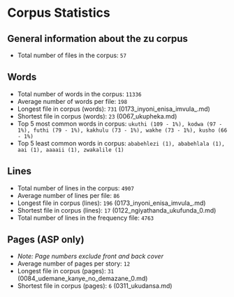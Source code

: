 # Corpus Statistics

## General information about the zu corpus
* Total number of files in the corpus: `57`

## Words
* Total number of words in the corpus: `11336`
* Average number of words per file: `198`
* Longest file in corpus (words): `731` (0173_inyoni_enisa_imvula_.md)
* Shortest file in corpus (words): `23` (0067_ukupheka.md)
* Top 5 most common words in corpus: `ukuthi (109 - 1%), kodwa (97 - 1%), futhi (79 - 1%), kakhulu (73 - 1%), wakhe (73 - 1%), kusho (66 - 1%)`
* Top 5 least common words in corpus: `ababehlezi (1), ababehlala (1), aai (1), aaaaii (1), zwakalile (1)`

## Lines
* Total number of lines in the corpus: `4907`
* Average number of lines per file: `86`
* Longest file in corpus (lines): `196` (0173_inyoni_enisa_imvula_.md)
* Shortest file in corpus (lines): `17` (0122_ngiyathanda_ukufunda_0.md)
* Total number of lines in the frequency file: `4763`

## Pages (ASP only)
* _Note: Page numbers exclude front and back cover_
* Average number of pages per story: `12`
* Longest file in corpus (pages): `31` (0084_udemane_kanye_no_demazane_0.md)
* Shortest file in corpus (pages): `6` (0311_ukudansa.md)
